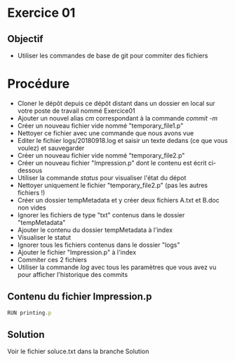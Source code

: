 # Exercice 01

## Objectif
- Utiliser les commandes de base de git pour commiter des fichiers

# Procédure
- Cloner le dépôt depuis ce dépôt distant dans un dossier en local sur votre poste de travail nommé Exercice01
- Ajouter un nouvel alias *cm* correspondant à la commande *commit -m*
- Créer un nouveau fichier vide nommé "temporary_file1.p"
- Nettoyer ce fichier avec une commande que nous avons vue
- Editer le fichier logs/20180918.log et saisir un texte dedans (ce que vous voulez) et sauvegarder
- Créer un nouveau fichier vide nommé "temporary_file2.p"
- Créer un nouveau fichier "Impression.p" dont le contenu est écrit ci-dessous
- Utiliser la commande *status* pour visualiser l'état du dépot
- Nettoyer uniquement le fichier "temporary_file2.p" (pas les autres fichiers !)
- Créer un dossier tempMetadata et y créer deux fichiers A.txt et B.doc non vides
- Ignorer les fichiers de type "txt" contenus dans le dossier "tempMetadata"
- Ajouter le contenu du dossier tempMetadata à l'index
- Visualiser le statut
- Ignorer tous les fichiers contenus dans le dossier "logs"
- Ajouter le fichier "Impression.p" à l'index
- Commiter ces 2 fichiers
- Utiliser la commande *log* avec tous les paramètres que vous avez vu pour afficher l'historique des commits

## Contenu du fichier Impression.p

```javascript
RUN printing.p

```

## Solution

Voir le fichier soluce.txt dans la branche Solution
